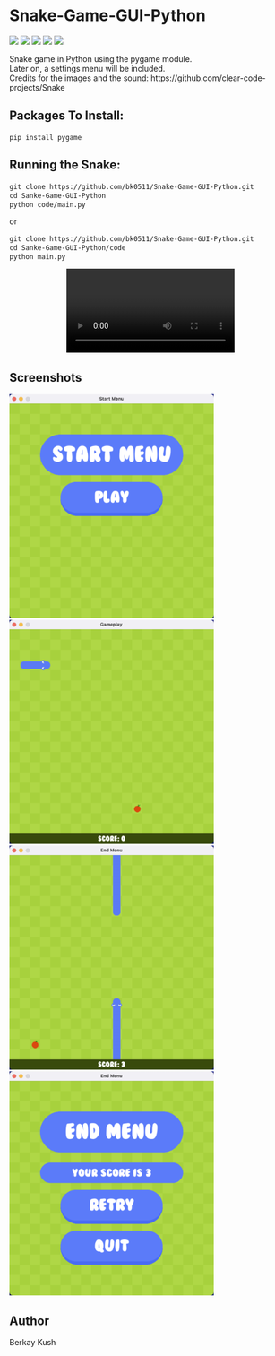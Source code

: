 # Snake-Game-GUI-Python
![](https://img.shields.io/badge/Programming_Language-Python-blue.svg)
![](https://img.shields.io/badge/Game-Snake-yellow.svg)
![](https://img.shields.io/badge/Python_Version-3.10.4-brown.svg)
![](https://img.shields.io/badge/Pygame_Version-2.1.2-purple.svg)
![](https://img.shields.io/badge/Status-Ongoing-green.svg)

<p>
  Snake game in Python using the pygame module.<br>
  Later on, a settings menu will be included.<br>
  Credits for the images and the sound: https://github.com/clear-code-projects/Snake
</p>

## Packages To Install:

```
pip install pygame
```

## Running the Snake:

```
git clone https://github.com/bk0511/Snake-Game-GUI-Python.git
cd Sanke-Game-GUI-Python
python code/main.py
```
or 
```
git clone https://github.com/bk0511/Snake-Game-GUI-Python.git
cd Sanke-Game-GUI-Python/code
python main.py
```
<p align="center">
<video src="https://user-images.githubusercontent.com/70837975/195179174-ce94662e-90f8-4fc6-9fb4-4b2970aa44a0.mov" controls="controls" style="max-width: 730px;">
</video>
</p>

## Screenshots
<p>
<img src="./resources/screenshots/screenshot-1.png" height="400" width="365">
<img src="./resources/screenshots/screenshot-2.png" height="400" width="365">
  <img src="./resources/screenshots/screenshot-3.png" height="400" width="365">
  <img src="./resources/screenshots/screenshot-4.png" height="400" width="365">
</p>

## Author
Berkay Kush
